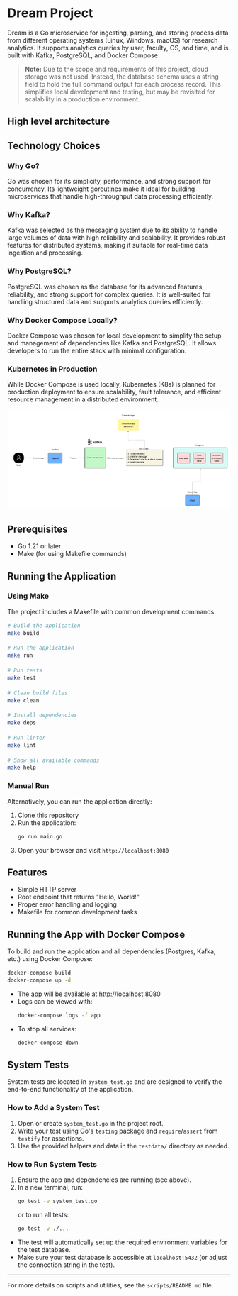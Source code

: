# Dream Project

Dream is a Go microservice for ingesting, parsing, and storing process data from different operating systems (Linux, Windows, macOS) for research analytics. It supports analytics queries by user, faculty, OS, and time, and is built with Kafka, PostgreSQL, and Docker Compose.

> **Note:** Due to the scope and requirements of this project, cloud storage was not used. Instead, the database schema uses a string field to hold the full command output for each process record. This simplifies local development and testing, but may be revisited for scalability in a production environment.

## High level architecture

## Technology Choices

### Why Go?
Go was chosen for its simplicity, performance, and strong support for concurrency. Its lightweight goroutines make it ideal for building microservices that handle high-throughput data processing efficiently.

### Why Kafka?
Kafka was selected as the messaging system due to its ability to handle large volumes of data with high reliability and scalability. It provides robust features for distributed systems, making it suitable for real-time data ingestion and processing.

### Why PostgreSQL?
PostgreSQL was chosen as the database for its advanced features, reliability, and strong support for complex queries. It is well-suited for handling structured data and supports analytics queries efficiently.

### Why Docker Compose Locally?
Docker Compose was chosen for local development to simplify the setup and management of dependencies like Kafka and PostgreSQL. It allows developers to run the entire stack with minimal configuration.

### Kubernetes in Production
While Docker Compose is used locally, Kubernetes (K8s) is planned for production deployment to ensure scalability, fault tolerance, and efficient resource management in a distributed environment.

![Image description](img/Arch.png)


## Prerequisites

- Go 1.21 or later
- Make (for using Makefile commands)

## Running the Application

### Using Make

The project includes a Makefile with common development commands:

```bash
# Build the application
make build

# Run the application
make run

# Run tests
make test

# Clean build files
make clean

# Install dependencies
make deps

# Run linter
make lint

# Show all available commands
make help
```

### Manual Run

Alternatively, you can run the application directly:

1. Clone this repository
2. Run the application:
   ```bash
   go run main.go
   ```
3. Open your browser and visit `http://localhost:8080`

## Features

- Simple HTTP server
- Root endpoint that returns "Hello, World!"
- Proper error handling and logging
- Makefile for common development tasks

## Running the App with Docker Compose

To build and run the application and all dependencies (Postgres, Kafka, etc.) using Docker Compose:

```sh
docker-compose build
docker-compose up -d
```

- The app will be available at http://localhost:8080
- Logs can be viewed with:
  ```sh
  docker-compose logs -f app
  ```
- To stop all services:
  ```sh
  docker-compose down
  ```

## System Tests

System tests are located in `system_test.go` and are designed to verify the end-to-end functionality of the application.

### How to Add a System Test
1. Open or create `system_test.go` in the project root.
2. Write your test using Go's `testing` package and `require`/`assert` from `testify` for assertions.
3. Use the provided helpers and data in the `testdata/` directory as needed.

### How to Run System Tests

1. Ensure the app and dependencies are running (see above).
2. In a new terminal, run:
   ```sh
   go test -v system_test.go
   ```
   or to run all tests:
   ```sh
   go test -v ./...
   ```

- The test will automatically set up the required environment variables for the test database.
- Make sure your test database is accessible at `localhost:5432` (or adjust the connection string in the test).

---

For more details on scripts and utilities, see the `scripts/README.md` file. 